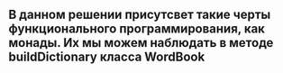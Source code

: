 ## В данном решении присутсвет такие черты функционального программирования, как монады. Их мы можем наблюдать в методе buildDictionary класса WordBook

